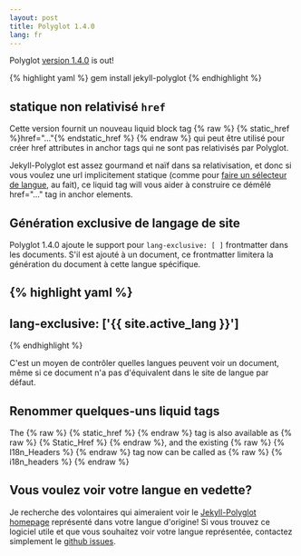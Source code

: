 ```yaml
---
layout: post
title: Polyglot 1.4.0
lang: fr
---
```


Polyglot [version 1.4.0](https://rubygems.org/gems/jekyll-polyglot/versions/1.4.0) is out!

{% highlight yaml %}
gem install jekyll-polyglot
{% endhighlight %}

## statique non relativisé `href`

Cette version fournit un nouveau liquid block tag {% raw %} {% static_href %}href="..."{% endstatic_href %} {% endraw %} qui peut être utilisé pour créer href attributes in anchor tags qui ne sont pas relativisés par Polyglot.

Jekyll-Polyglot est assez gourmand et naïf dans sa relativisation, et donc si vous voulez une url implicitement statique (comme pour [faire un sélecteur de langue](https://github.com/untra/polyglot/blob/master/site/_includes/sidebar.html#L40-L42), au fait), ce liquid tag will vous aider à construire ce démêlé href="..." tag in anchor elements.

## Génération exclusive de langage de site

Polyglot 1.4.0 ajoute le support pour `lang-exclusive: [ ]`  frontmatter dans les documents. S'il est ajouté à un document, ce frontmatter limitera la génération du document à cette langue spécifique.

{% highlight yaml %}
---
lang-exclusive: ['{{ site.active_lang }}']
---
{% endhighlight %}

C'est un moyen de contrôler quelles langues peuvent voir un document, même si ce document n'a pas d'équivalent dans le site de langue par défaut.

## Renommer quelques-uns liquid tags

The {% raw %} {% static_href %} {% endraw %} tag is also available as {% raw %} {% Static_Href %} {% endraw %}, and the existing {% raw %} {% I18n_Headers %} {% endraw %} tag now can be called as {% raw %} {% i18n_headers %} {% endraw %}

## Vous voulez voir votre langue en vedette?

Je recherche des volontaires qui aimeraient voir le [Jekyll-Polyglot homepage](https://polyglot.untra.io/) représenté dans votre langue d'origine! Si vous trouvez ce logiciel utile et que vous souhaitez voir votre langue représentée, contactez simplement le [github issues](https://github.com/untra/polyglot/issues).
